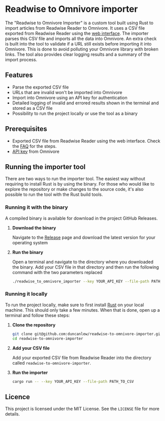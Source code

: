 # Readwise to Omnivore importer

The "Readwise to Omnivore Importer" is a custom tool built using Rust to import articles from Readwise Reader to
Omnivore. It uses a CSV file exported from Readwise Reader using
the [web interface](https://blog.readwise.io/p/f8c0f71c-fe5f-4025-af57-f9f65c53fed7/#howdoigenerateacsvofallmysaveddocuments).
The importer parses this CSV file and imports all the data into Omnivore. An extra check is built into the tool to
validate if a URL still exists before importing it into Omnivore. This is done to avoid polluting your Omnivore library
with broken links.
The tool also provides clear logging results and a summary of the import process.

## Features

- Parse the exported CSV file
- URLs that are invalid won't be imported into Omnivore
- Import into Omnivore using an API key for authentication
- Detailed logging of invalid and errored results shown in the terminal and stored as a CSV file
- Possibility to run the project locally or use the tool as a binary

## Prerequisites

- Exported CSV file from Readwise Reader using the web interface. Check
  the [FAQ](https://blog.readwise.io/p/f8c0f71c-fe5f-4025-af57-f9f65c53fed7/#howdoigenerateacsvofallmysaveddocuments)
  for the steps.
- [API key](https://docs.omnivore.app/integrations/api.html#getting-an-api-token) from Omnivore

## Running the importer tool

There are two ways to run the importer tool. The easiest way without requiring to install Rust is by using the
binary.
For those who would like to explore the repository or make changes to the source code, it's also possible to run the
tool with the Rust build tools.

### Running it with the binary

A compiled binary is available for download in the project GitHub Releases.

1. __Download the binary__

   Navigate to the [Release](https://github.com/duncanlew/readwise-to-omnivore-importer/releases) page and download the
   latest version for your operating system

2. __Run the binary__

   Open a terminal and navigate to the directory where you downloaded the binary. Add your CSV file in that directory
   and then run the following command with the two parameters replaced

   ```bash
   ./readwise_to_omnivore_importer --key YOUR_API_KEY --file-path PATH_TO_CSV
   ```

### Running it locally

To run the project locally, make sure to first install [Rust](https://www.rust-lang.org/tools/install) on your local
machine. This should only take a few minutes. When that is done, open up a terminal and follow these steps:

1. __Clone the repository__
    ```bash
   git clone git@github.com:duncanlew/readwise-to-omnivore-importer.git
   cd readwise-to-omnivore-importer
    ```
2. __Add your CSV file__

   Add your exported CSV file from Readwise Reader into the directory called `readwise-to-omnivore-importer`.
3. __Run the importer__
    ```bash
    cargo run -- --key YOUR_API_KEY --file-path PATH_TO_CSV
    ```

## Licence

This project is licensed under the MIT License. See the `LICENSE` file for more details. 
